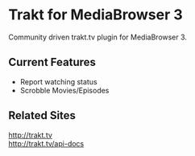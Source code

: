 Trakt for MediaBrowser 3
=========

Community driven trakt.tv plugin for MediaBrowser 3. 

## Current Features ##

- Report watching status
- Scrobble Movies/Episodes

## Related Sites ##

http://trakt.tv  
http://trakt.tv/api-docs
